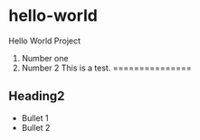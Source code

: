 # hello-world
Hello World Project
1. Number one
2. Number 2
This is a test.
===============
## Heading2
- Bullet 1
- Bullet 2
